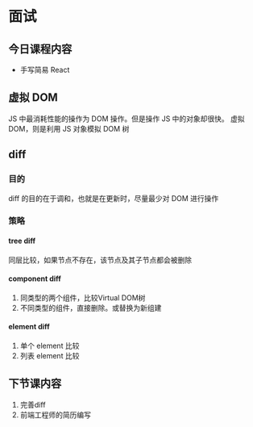 # 面试
## 今日课程内容
- 手写简易 React

## 虚拟 DOM
JS 中最消耗性能的操作为 DOM 操作。但是操作 JS 中的对象却很快。
虚拟 DOM，则是利用 JS 对象模拟 DOM 树

## diff
### 目的
diff 的目的在于调和，也就是在更新时，尽量最少对 DOM 进行操作

### 策略
#### tree diff
同层比较，如果节点不存在，该节点及其子节点都会被删除

#### component diff
1. 同类型的两个组件，比较Virtual DOM树
2. 不同类型的组件，直接删除。或替换为新组建

#### element diff
1. 单个 element 比较
2. 列表 element 比较

## 下节课内容
1. 完善diff
2. 前端工程师的简历编写